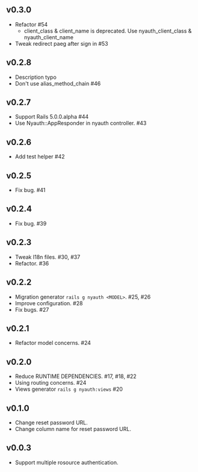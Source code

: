 ## v0.3.0

* Refactor #54
  * client_class & client_name is deprecated. Use nyauth_client_class & nyauth_client_name
* Tweak redirect paeg after sign in #53

## v0.2.8

* Description typo
* Don't use alias_method_chain #46

## v0.2.7

* Support Rails 5.0.0.alpha #44
* Use Nyauth::AppResponder in nyauth controller. #43

## v0.2.6

* Add test helper #42

## v0.2.5

* Fix bug. #41

## v0.2.4

* Fix bug. #39

## v0.2.3

* Tweak I18n files. #30, #37
* Refactor. #36

## v0.2.2

* Migration generator `rails g nyauth <MODEL>`. #25, #26
* Improve configuration. #28
* Fix bugs. #27


## v0.2.1

* Refactor model concerns. #24

## v0.2.0

* Reduce RUNTIME DEPENDENCIES. #17, #18, #22
* Using routing concerns. #24
* Views generator `rails g nyauth:views` #20


## v0.1.0

* Change reset password URL.
* Change column name for reset password URL.

## v0.0.3

* Support multiple rosource authentication.
